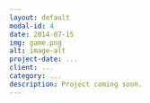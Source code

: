 ```yaml
---
layout: default
modal-id: 4
date: 2014-07-15
img: game.png
alt: image-alt
project-date: ...
client: ...
category: ...
description: Project coming soon.
---
```

